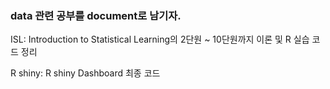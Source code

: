 ### data 관련 공부를 document로 남기자.

ISL: Introduction to Statistical Learning의 2단원 ~ 10단원까지 이론 및 R 실습 코드 정리

R shiny: R shiny Dashboard 최종 코드


